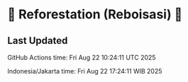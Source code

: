 
# 🌳 Reforestation (Reboisasi) 🌲

## Last Updated

GitHub Actions time: Fri Aug 22 10:24:11 UTC 2025

Indonesia/Jakarta time: Fri Aug 22 17:24:11 WIB 2025
